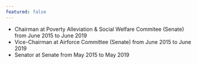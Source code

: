 ```yaml
---
featured: false
---
```

* Chairman at Poverty Alleviation & Social Welfare Commitee (Senate) from June 2015 to June 2019
* Vice-Chairman at Airforce Committee (Senate) from June 2015 to June 2019
* Senator at Senate from May 2015 to May 2019

